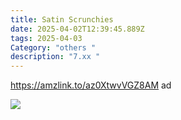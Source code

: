 ```yaml
---
title: Satin Scrunchies
date: 2025-04-02T12:39:45.889Z
tags: 2025-04-03
Category: "others "
description: "7.xx "
---
```

https://amzlink.to/az0XtwvVGZ8AM  ad 

![](https://m.media-amazon.com/images/I/61A+9+zNHAL._SL1250_.jpg)

<!--EndFragment-->